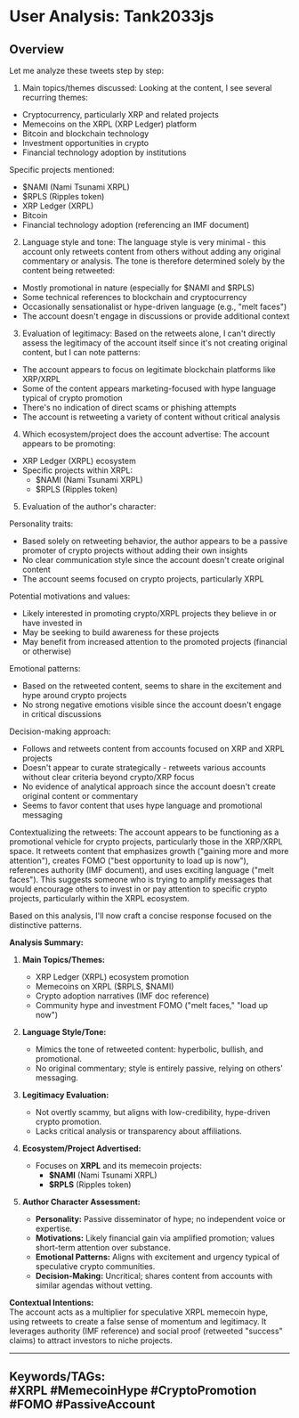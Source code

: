 # User Analysis: Tank2033js

## Overview

<think>
Let me analyze these tweets step by step:

1. Main topics/themes discussed:
Looking at the content, I see several recurring themes:
- Cryptocurrency, particularly XRP and related projects
- Memecoins on the XRPL (XRP Ledger) platform
- Bitcoin and blockchain technology
- Investment opportunities in crypto
- Financial technology adoption by institutions

Specific projects mentioned:
- $NAMI (Nami Tsunami XRPL)
- $RPLS (Ripples token)
- XRP Ledger (XRPL)
- Bitcoin
- Financial technology adoption (referencing an IMF document)

2. Language style and tone:
The language style is very minimal - this account only retweets content from others without adding any original commentary or analysis. The tone is therefore determined solely by the content being retweeted:
- Mostly promotional in nature (especially for $NAMI and $RPLS)
- Some technical references to blockchain and cryptocurrency
- Occasionally sensationalist or hype-driven language (e.g., "melt faces")
- The account doesn't engage in discussions or provide additional context

3. Evaluation of legitimacy:
Based on the retweets alone, I can't directly assess the legitimacy of the account itself since it's not creating original content, but I can note patterns:
- The account appears to focus on legitimate blockchain platforms like XRP/XRPL
- Some of the content appears marketing-focused with hype language typical of crypto promotion
- There's no indication of direct scams or phishing attempts
- The account is retweeting a variety of content without critical analysis

4. Which ecosystem/project does the account advertise:
The account appears to be promoting:
- XRP Ledger (XRPL) ecosystem
- Specific projects within XRPL:
  - $NAMI (Nami Tsunami XRPL)
  - $RPLS (Ripples token)

5. Evaluation of the author's character:

Personality traits:
- Based solely on retweeting behavior, the author appears to be a passive promoter of crypto projects without adding their own insights
- No clear communication style since the account doesn't create original content
- The account seems focused on crypto projects, particularly XRPL

Potential motivations and values:
- Likely interested in promoting crypto/XRPL projects they believe in or have invested in
- May be seeking to build awareness for these projects
- May benefit from increased attention to the promoted projects (financial or otherwise)

Emotional patterns:
- Based on the retweeted content, seems to share in the excitement and hype around crypto projects
- No strong negative emotions visible since the account doesn't engage in critical discussions

Decision-making approach:
- Follows and retweets content from accounts focused on XRP and XRPL projects
- Doesn't appear to curate strategically - retweets various accounts without clear criteria beyond crypto/XRP focus
- No evidence of analytical approach since the account doesn't create original content or commentary
- Seems to favor content that uses hype language and promotional messaging

Contextualizing the retweets:
The account appears to be functioning as a promotional vehicle for crypto projects, particularly those in the XRP/XRPL space. It retweets content that emphasizes growth ("gaining more and more attention"), creates FOMO ("best opportunity to load up is now"), references authority (IMF document), and uses exciting language ("melt faces"). This suggests someone who is trying to amplify messages that would encourage others to invest in or pay attention to specific crypto projects, particularly within the XRPL ecosystem.

Based on this analysis, I'll now craft a concise response focused on the distinctive patterns.
</think>

**Analysis Summary:**

1. **Main Topics/Themes:**  
   - XRP Ledger (XRPL) ecosystem promotion  
   - Memecoins on XRPL ($RPLS, $NAMI)  
   - Crypto adoption narratives (IMF doc reference)  
   - Community hype and investment FOMO ("melt faces," "load up now")  

2. **Language Style/Tone:**  
   - Mimics the tone of retweeted content: hyperbolic, bullish, and promotional.  
   - No original commentary; style is entirely passive, relying on others' messaging.  

3. **Legitimacy Evaluation:**  
   - Not overtly scammy, but aligns with low-credibility, hype-driven crypto promotion.  
   - Lacks critical analysis or transparency about affiliations.  

4. **Ecosystem/Project Advertised:**  
   - Focuses on **XRPL** and its memecoin projects:  
     - **$NAMI** (Nami Tsunami XRPL)  
     - **$RPLS** (Ripples token)  

5. **Author Character Assessment:**  
   - **Personality:** Passive disseminator of hype; no independent voice or expertise.  
   - **Motivations:** Likely financial gain via amplified promotion; values short-term attention over substance.  
   - **Emotional Patterns:** Aligns with excitement and urgency typical of speculative crypto communities.  
   - **Decision-Making:** Uncritical; shares content from accounts with similar agendas without vetting.  

**Contextual Intentions:**  
The account acts as a multiplier for speculative XRPL memecoin hype, using retweets to create a false sense of momentum and legitimacy. It leverages authority (IMF reference) and social proof (retweeted "success" claims) to attract investors to niche projects.

---

**Keywords/TAGs:**  
#XRPL #MemecoinHype #CryptoPromotion #FOMO #PassiveAccount
---
